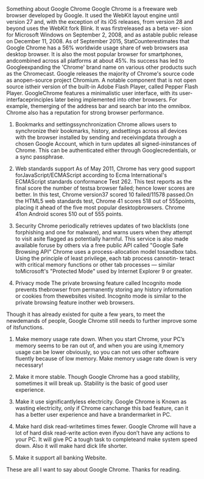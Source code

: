  Something about Google Chrome
    Google Chrome is a freeware web browser developed by Google. It used the WebKit layout engine until version 27 and, with the exception of its iOS releases, from version 28 and beyond uses the WebKit fork Blink. It was firstreleased as a beta ver-
sion for Microsoft Windows on September 2, 2008, and as astable public release on December 11, 2008. As of September 2015, 
StatCounterestimates that Google Chrome has a 56% worldwide usage share of web browsers asa desktop browser. It is also the 
most popular browser for smartphones, andcombined across all platforms at about 45%. Its success has led to Googleexpanding the 
'Chrome' brand name on various other products such as the Chromecast. Google releases the majority of Chrome's source code as 
anopen-source project Chromium. A notable component that is not open source istheir version of the built-in Adobe Flash Player,
called Pepper Flash Player.
    GoogleChrome features a minimalistic user interface, with its user-interfaceprinciples later being implemented into other 
browsers. For example, themerging of the address bar and search bar into the omnibox. Chrome also has a reputation for strong 
browser performance.
1.   Bookmarks and settingssynchronization
  Chrome allows users to synchronize their bookmarks, history, andsettings across all devices with the browser installed by 
sending and receivingdata through a chosen Google Account, which in turn updates all signed-ininstances of Chrome. This can be 
authenticated either through Googlecredentials, or a sync passphrase.

2.   Web standards support
  As of May 2011, Chrome has very good support forJavaScript/ECMAScript according to Ecma International's ECMAScript standards
conformance Test 262. This test reports as the final score the number of testsa browser failed; hence lower scores are better. 
In this test, Chrome version37 scored 10 failed/11578 passed.On the HTML5 web standards test, Chrome 41 scores 518 out of 
555points, placing it ahead of the five most popular desktopbrowsers. Chrome 41on Android scores 510 out of 555 points.

3.   Security
  Chrome periodically retrieves updates of two blacklists (one forphishing and one for malware), and warns users when they 
attempt to visit asite flagged as potentially harmful. This service is also made available foruse by others via a free public 
API called "Google Safe Browsing API"
  Chrome uses a process-allocation model tosandbox tabs. Using the principle of least privilege, each tab process cannotin- 
teract with critical memory functions or other tab processes — similar toMicrosoft's "Protected Mode" used by Internet Explorer 9
or greater.

4.    Privacy mode
   The private browsing feature called Incognito mode prevents thebrowser from permanently storing any history information or 
cookies from thewebsites visited. Incognito mode is similar to the private browsing feature inother web browsers.

Though it has already existed for quite a few years, to meet the newdemands of people, Google Chrome still needs to further improve some of itsfunctions.
1.  Make memory usage rate down.
  When you start Chrome, your PC’s memory seems to be ran out of, and when you are using it,memory usage can be lower obviously, 
so you can not ues other software fluently because of low memory. Make memory usage rate down is very necessary!

2.  Make it more stable.
  Though Google Chrome has a good stability, sometimes it will break up. Stability is the basic of good user experience.

3.  Make it use significantlyless electricity.
  Google Chrome is Known as wasting electricity, only if Chrome canchange this bad feature, can it has a better user experience
and have a brandermarket in PC.

4.  Make hard disk read-writetimes times fewer.
  Google Chrome will have a lot of hard disk read-write action even ifyou don’t have any actions to your PC. It will give PC a 
tough task to completeand make system speed down. Also it will make hard dick life shorter.

5.  Make it support all banking Website.

 These are all I want to say about Google Chrome. Thanks for reading.

